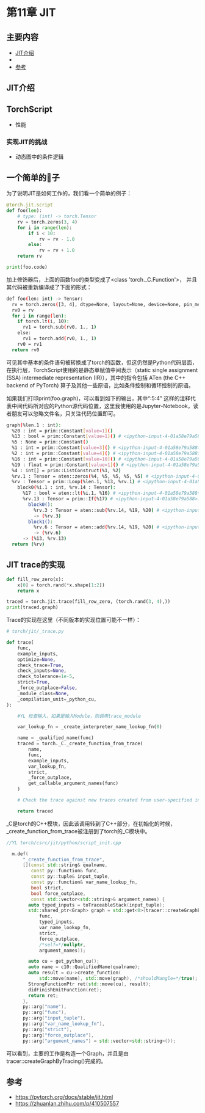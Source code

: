 # 第11章 JIT

## 主要内容
- [JIT介绍](#JIT介绍)
- [](#)
- [参考](#参考)

## JIT介绍

## TorchScript 



- 性能

### 实现JIT的挑战
- 动态图中的条件逻辑


## 一个简单的🌰子

为了说明JIT是如何工作的，我们看一个简单的例子：
```Python
@torch.jit.script
def foo(len):
    # type: (int) -> torch.Tensor
    rv = torch.zeros(3, 4)
    for i in range(len):
        if i < 10:
            rv = rv - 1.0
        else:
            rv = rv + 1.0
    return rv

print(foo.code)
```
加上修饰器后，上面的函数foo的类型变成了<class 'torch._C.Function'>， 并且其代码被重新编译成了下面的形式：

```Bash
def foo(len: int) -> Tensor:
  rv = torch.zeros([3, 4], dtype=None, layout=None, device=None, pin_memory=None)
  rv0 = rv
  for i in range(len):
    if torch.lt(i, 10):
      rv1 = torch.sub(rv0, 1., 1)
    else:
      rv1 = torch.add(rv0, 1., 1)
    rv0 = rv1
  return rv0
```

可见其中基本的条件语句被转换成了torch的函数，但这仍然是Python代码层面，在执行层，TorchScript使用的是静态单赋值中间表示（static single assignment (SSA) intermediate representation (IR)），其中的指令包括 ATen (the C++ backend of PyTorch) 算子及其他一些原语，比如条件控制和循环控制的原语。

如果我们打印print(foo.graph)，可以看到如下的输出，其中“<ipython-input-4-01a58e79a588>:5:4” 这样的注释代表中间代码所对应的Python源代码位置，这里我使用的是Jupyter-Notebook，读者朋友可以忽略文件名，只关注代码位置即可。

```Bash
graph(%len.1 : int):
  %20 : int = prim::Constant[value=1]()
  %13 : bool = prim::Constant[value=1]() # <ipython-input-4-01a58e79a588>:5:4
  %5 : None = prim::Constant()
  %1 : int = prim::Constant[value=3]() # <ipython-input-4-01a58e79a588>:4:21
  %2 : int = prim::Constant[value=4]() # <ipython-input-4-01a58e79a588>:4:24
  %16 : int = prim::Constant[value=10]() # <ipython-input-4-01a58e79a588>:6:15
  %19 : float = prim::Constant[value=1]() # <ipython-input-4-01a58e79a588>:7:22
  %4 : int[] = prim::ListConstruct(%1, %2)
  %rv.1 : Tensor = aten::zeros(%4, %5, %5, %5, %5) # <ipython-input-4-01a58e79a588>:4:9
  %rv : Tensor = prim::Loop(%len.1, %13, %rv.1) # <ipython-input-4-01a58e79a588>:5:4
    block0(%i.1 : int, %rv.14 : Tensor):
      %17 : bool = aten::lt(%i.1, %16) # <ipython-input-4-01a58e79a588>:6:11
      %rv.13 : Tensor = prim::If(%17) # <ipython-input-4-01a58e79a588>:6:8
        block0():
          %rv.3 : Tensor = aten::sub(%rv.14, %19, %20) # <ipython-input-4-01a58e79a588>:7:17
          -> (%rv.3)
        block1():
          %rv.6 : Tensor = aten::add(%rv.14, %19, %20) # <ipython-input-4-01a58e79a588>:9:17
          -> (%rv.6)
      -> (%13, %rv.13)
  return (%rv)

```

## JIT trace的实现

```Python
def fill_row_zero(x):
    x[0] = torch.rand(*x.shape[1:2])
    return x

traced = torch.jit.trace(fill_row_zero, (torch.rand(3, 4),))
print(traced.graph)
```

Trace的实现在这里（不同版本的实现位置可能不一样）：

```Python
# torch/jit/_trace.py

def trace(
    func,
    example_inputs,
    optimize=None,
    check_trace=True,
    check_inputs=None,
    check_tolerance=1e-5,
    strict=True,
    _force_outplace=False,
    _module_class=None,
    _compilation_unit=_python_cu,
):

    #YL 检查输入，如果是输入Module，则调用trace_module

    var_lookup_fn = _create_interpreter_name_lookup_fn(0)

    name = _qualified_name(func)
    traced = torch._C._create_function_from_trace(
        name,
        func,
        example_inputs,
        var_lookup_fn,
        strict,
        _force_outplace,
        get_callable_argument_names(func)
    )

    # Check the trace against new traces created from user-specified inputs

    return traced
```
_C是torch的C++模块，因此该调用转到了C++部分，在初始化的时候，_create_function_from_trace被注册到了torch的_C模块中。

```C++
//YL torch/csrc/jit/python/script_init.cpp

  m.def(
      "_create_function_from_trace",
      [](const std::string& qualname,
         const py::function& func,
         const py::tuple& input_tuple,
         const py::function& var_name_lookup_fn,
         bool strict,
         bool force_outplace,
         const std::vector<std::string>& argument_names) {
        auto typed_inputs = toTraceableStack(input_tuple);
        std::shared_ptr<Graph> graph = std::get<0>(tracer::createGraphByTracing(
            func,
            typed_inputs,
            var_name_lookup_fn,
            strict,
            force_outplace,
            /*self=*/nullptr,
            argument_names));

        auto cu = get_python_cu();
        auto name = c10::QualifiedName(qualname);
        auto result = cu->create_function(
            std::move(name), std::move(graph), /*shouldMangle=*/true);
        StrongFunctionPtr ret(std::move(cu), result);
        didFinishEmitFunction(ret);
        return ret;
      },
      py::arg("name"),
      py::arg("func"),
      py::arg("input_tuple"),
      py::arg("var_name_lookup_fn"),
      py::arg("strict"),
      py::arg("force_outplace"),
      py::arg("argument_names") = std::vector<std::string>());
```

可以看到，主要的工作是构造一个Graph，并且是由tracer::createGraphByTracing()完成的。



## 参考
- https://pytorch.org/docs/stable/jit.html
- https://zhuanlan.zhihu.com/p/410507557
